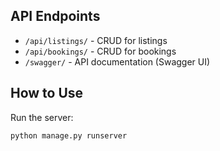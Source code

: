 ## API Endpoints

- `/api/listings/` - CRUD for listings
- `/api/bookings/` - CRUD for bookings
- `/swagger/` - API documentation (Swagger UI)

## How to Use

Run the server:

```bash
python manage.py runserver
